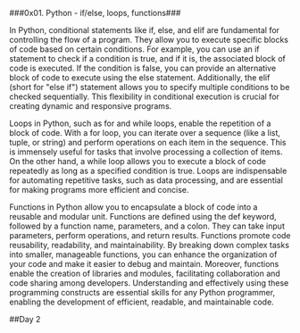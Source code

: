 ###0x01. Python - if/else, loops, functions###

In Python, conditional statements like if, else, and elif are fundamental for controlling the flow of a program. They allow you to execute specific blocks of code based on certain conditions. For example, you can use an if statement to check if a condition is true, and if it is, the associated block of code is executed. If the condition is false, you can provide an alternative block of code to execute using the else statement. Additionally, the elif (short for "else if") statement allows you to specify multiple conditions to be checked sequentially. This flexibility in conditional execution is crucial for creating dynamic and responsive programs.

Loops in Python, such as for and while loops, enable the repetition of a block of code. With a for loop, you can iterate over a sequence (like a list, tuple, or string) and perform operations on each item in the sequence. This is immensely useful for tasks that involve processing a collection of items. On the other hand, a while loop allows you to execute a block of code repeatedly as long as a specified condition is true. Loops are indispensable for automating repetitive tasks, such as data processing, and are essential for making programs more efficient and concise.

Functions in Python allow you to encapsulate a block of code into a reusable and modular unit. Functions are defined using the def keyword, followed by a function name, parameters, and a colon. They can take input parameters, perform operations, and return results. Functions promote code reusability, readability, and maintainability. By breaking down complex tasks into smaller, manageable functions, you can enhance the organization of your code and make it easier to debug and maintain. Moreover, functions enable the creation of libraries and modules, facilitating collaboration and code sharing among developers. Understanding and effectively using these programming constructs are essential skills for any Python programmer, enabling the development of efficient, readable, and maintainable code.

##Day 2

